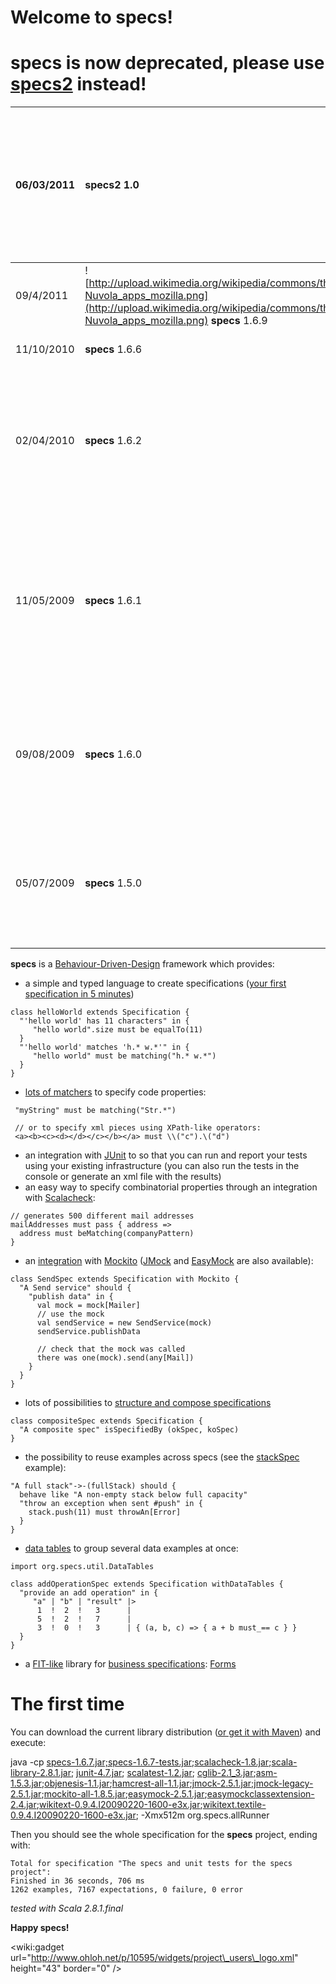 # Welcome to specs! #

# **specs is now deprecated, please use [specs2](http://specs2.org) instead!** #

|06/03/2011 | **specs2** 1.0 | [specs2](http://specs2.org) is released! - Maintenance will go on with specs but new features are only provided with specs2: acceptance testing, concurrent execution,... So please, **start any new project with specs2!**|
|:----------|:---------------|:---------------------------------------------------------------------------------------------------------------------------------------------------------------------------------------------------------------------------|
|09/4/2011 | ![http://upload.wikimedia.org/wikipedia/commons/thumb/0/01/Nuvola_apps_mozilla.png/20px-Nuvola_apps_mozilla.png](http://upload.wikimedia.org/wikipedia/commons/thumb/0/01/Nuvola_apps_mozilla.png/20px-Nuvola_apps_mozilla.png) **specs** 1.6.9 | Maintenance release for Scala 2.9.1([enhancements and fixes](http://code.google.com/p/specs/wiki/ChangeLog)) |
|11/10/2010 | **specs** 1.6.6 | Scala 2.8.1 release! ([enhancements and fixes](http://code.google.com/p/specs/wiki/ChangeLog)) |
|02/04/2010 | **specs** 1.6.2 | **NEW**: Added a test-interface runner to execute specifications with [sbt](http://code.google.com/p/simple-build-tool/). Added [Eventually matchers](http://code.google.com/p/specs/wiki/MatchersGuide#Eventually_matchers) to retry matchers evaluation (Thanks to Robey Pointer). [Other improvements and fixes](http://code.google.com/p/specs/wiki/ChangeLog)|
|11/05/2009 | **specs** 1.6.1 | **NEW**: Added ["around" actions](http://code.google.com/p/specs/wiki/DeclareSpecifications#Execute_the_Example_expectations_inside_a_specific_context) that can be executed around the expectations of an example. Added [SpecContexts](http://code.google.com/p/specs/wiki/DeclareSpecifications#Specification_context). Added a [plan option](http://code.google.com/p/specs/wiki/RunningSpecs#Specification_plan) to display the plan of a specification without executing the examples. [Other improvements and fixes](http://code.google.com/p/specs/wiki/ChangeLog)|
|09/08/2009 |  **specs** 1.6.0 | **NEW**: new [execution model](http://code.google.com/p/specs/wiki/DeclareSpecifications?DeclareSpecifications#Execution_model) with automated clean-up of local variables and first-class subexamples. Added an [EasyMock trait](UsingEasyMock.md).  [Other improvements and fixes](http://code.google.com/p/specs/wiki/ChangeLog)|
|05/07/2009 | **specs** 1.5.0 | **NEW**: Easier syntax with [be/have + matcher](http://code.google.com/p/specs/wiki/MatchersGuide#Be/Have_matchers). [Alpha version of literate specifications](http://code.google.com/p/specs/wiki/LiterateSpecifications) and [Forms](http://code.google.com/p/specs/wiki/Forms). [Other improvements and fixes](http://code.google.com/p/specs/wiki/ChangeLog): run options, configuration, pending examples. |

**specs** is a [Behaviour-Driven-Design](http://behaviour-driven.org/) framework which provides:

  * a simple and typed language to create specifications ([your first specification in 5 minutes](QuickStart.md))
```
class helloWorld extends Specification {
  "'hello world' has 11 characters" in {
     "hello world".size must be equalTo(11)
  }
  "'hello world' matches 'h.* w.*'" in {
     "hello world" must be matching("h.* w.*")
  }
}
```
  * [lots of matchers](http://code.google.com/p/specs/wiki/MatchersGuide) to specify code properties:
```
 "myString" must be matching("Str.*")

 // or to specify xml pieces using XPath-like operators: 
 <a><b><c><d></d></c></b></a> must \\("c").\("d")
```
  * an integration with [JUnit](http://farm2.static.flickr.com/1098/1433239972_5f3a83e40c.jpg?v=0) to so that you can run and report your tests using your existing infrastructure (you can also run the tests in the console or generate an xml file with the results)
  * an easy way to specify combinatorial properties through an integration with [Scalacheck](http://code.google.com/p/scalacheck/):
```
// generates 500 different mail addresses
mailAddresses must pass { address =>
  address must beMatching(companyPattern)
}
```
  * an [integration](http://code.google.com/p/specs/wiki/UsingMockito) with [Mockito](http://code.google.com/p/mockito) ([JMock](http://code.google.com/p/specs/wiki/UsingJMock) and [EasyMock](http://code.google.com/p/specs/wiki/UsingEasyMock) are also available):
```
class SendSpec extends Specification with Mockito {
  "A Send service" should {
    "publish data" in {
      val mock = mock[Mailer]
      // use the mock
      val sendService = new SendService(mock)
      sendService.publishData

      // check that the mock was called
      there was one(mock).send(any[Mail])
    }
  }
}
```
  * lots of possibilities to [structure and compose specifications](http://code.google.com/p/specs/wiki/DeclareSpecifications)
```
class compositeSpec extends Specification {
  "A composite spec" isSpecifiedBy (okSpec, koSpec)
}
```
  * the possibility to reuse examples across specs (see the [stackSpec](http://specs.googlecode.com/svn/branches/SPECS-2.8.0/src/test/scala/org/specs/samples/stackSpec.scala) example):
```
"A full stack"->-(fullStack) should {
  behave like "A non-empty stack below full capacity"
  "throw an exception when sent #push" in {
    stack.push(11) must throwAn[Error]
  }
}
```
  * [data tables](http://code.google.com/p/specs/wiki/AdvancedSpecifications) to group several data examples at once:
```
import org.specs.util.DataTables

class addOperationSpec extends Specification withDataTables {
  "provide an add operation" in {
     "a" | "b" | "result" |>
      1  !  2  !   3      |  
      5  !  2  !   7      |  
      3  !  0  !   3      | { (a, b, c) => { a + b must_== c } }
  }
}
```
  * a [FIT-like](http://fit.c2.com/) library for [business specifications](http://specs.googlecode.com/svn/samples/LiterateSpecifications/org.specs.samples.formSampleSpec.html): [Forms](http://code.google.com/p/specs/wiki/Forms)
# The first time #

You can download the current library distribution ([or get it with Maven](http://code.google.com/p/specs/wiki/UserGuide#Maven_dependency)) and execute:

java -cp [specs-1.6.7.jar;specs-1.6.7-tests.jar](http://scala-tools.org/repo-releases/org/scala-tools/testing/specs_2.8.1/1.6.7);[scalacheck-1.8.jar](http://scala-tools.org/repo-releases/org/scala-tools/testing/scalacheck_2.8.1/1.8);[scala-library-2.8.1.jar](http://scala-tools.org/repo-releases/org/scala-lang/scala-library/2.8.1);
[junit-4.7.jar](http://repo1.maven.org/maven2/junit/junit/4.7);
[scalatest-1.2.jar](http://scala-tools.org/repo-releases/org/scalatest/scalatest/1.2);
[cglib-2.1\_3.jar](http://repo1.maven.org/maven2/cglib/cglib/2.1_3);[asm-1.5.3.jar](http://repo1.maven.org/maven2/asm/asm/1.5.3);[objenesis-1.1.jar](http://repo1.maven.org/maven2/org/objenesis/objenesis/1.1);[hamcrest-all-1.1.jar](http://repo1.maven.org/maven2/org/hamcrest/hamcrest-all/1.1);[jmock-2.5.1.jar](http://repo1.maven.org/maven2/org/jmock/jmock/2.5.1);[jmock-legacy-2.5.1.jar](http://repo1.maven.org/maven2/org/jmock/jmock-legacy/2.5.1);[mockito-all-1.8.5.jar](http://repo1.maven.org/maven2/org/mockito/mockito-all/1.8.5);[easymock-2.5.1.jar](http://repo1.maven.org/maven2/org/easymock/easymock/2.5.1);[easymockclassextension-2.4.jar](http://repo1.maven.org/maven2/org/easymock/easymockclassextension/2.4);[wikitext-0.9.4.I20090220-1600-e3x.jar](http://http://scala-tools.org/repo-releases/org/eclipse/mylyn/wikitext/wikitext/0.9.4.I20090220-1600-e3x);[wikitext.textile-0.9.4.I20090220-1600-e3x.jar](http://scala-tools.org/repo-releases/org/eclipse/mylyn/wikitext/wikitext.textile/0.9.4.I20090220-1600-e3x); -Xmx512m org.specs.allRunner

Then you should see the whole specification for the **specs** project, ending with:
```
Total for specification "The specs and unit tests for the specs project":
Finished in 36 seconds, 706 ms
1262 examples, 7167 expectations, 0 failure, 0 error
```

_tested with Scala 2.8.1.final_

**Happy specs!**

&lt;wiki:gadget url="http://www.ohloh.net/p/10595/widgets/project\_users\_logo.xml" height="43"  border="0" /&gt;